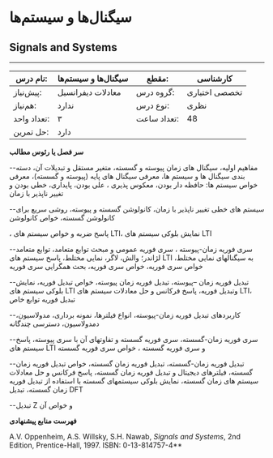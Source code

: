 # سیگنال‌ها و سیستم‌ها
## Signals and Systems
_______________________________________________________________________________
| نام درس:    | سیگنال‌ها و سیستم‌ها | مقطع:       | کارشناسی      |
| ----------- | -------------------- | ----------- | ------------- |
| پیش‌نیاز:   | معادلات دیفرانسيل    | گروه درس:   | تخصصی اختیاری |
| هم‌نیاز:    | ندارد                | نوع درس:    | نظری          |
| تعداد واحد: | ۳                    | تعداد ساعت: | 48            |
| حل تمرین:   |  دارد                |             |               |

**سر فصل یا رئوس مطالب**

--مفاهیم اولیه، سيگنال های زمان پيوسته و گسسته، متغير مستقل و تبدیلات آن، دسته بندی سيگنال ها و سيستم ها، معرفی سيگنال های پایه (پيوسته و گسسته)، معرفی خواص سيستم ها: حافظه دار بودن، معکوس پذیری ، علی بودن، پایداری، خطی بودن و تغيير ناپذیر با زمان 

--سیستم های خطی تغییر ناپذیر با زمان، کانولوشن گسسته و پيوسته، روشی سریع برای کانولوشن گسسته، خواص کانولوشن  

، پاسخ ضربه و خواص سيستم های LTI، نمایش بلوکی سيستم های LTI 

--سری فوریه زمان-پیوسته ، سری فوریه عمومی و مبحث توابع متعامد، توابع متعامد لژاندر؛ والش، لاگر، نمایی مختلط، پاسخ سيستم های LTI به سيگنالهای نمایی مختلط، خواص سری فوریه، خواص سری فوریه، بحث همگرایی سری فوریه 

--تبدیل فوریه زمان –پیوسته، تبدیل فوریه زمان پيوسته، خواص تبدیل فوریه، نمایش بلوکی سيستم های LTI وتبدیل فوریه، پاسخ فرکانس و حل معادلات سيستم های LTI، تبدیل فوریه توابع خاص 

--کاربردهای تبدیل فوریه زمان-پیوسته، انواع فيلترها، نمونه برداری، مدولاسيون، دمدولاسيون، دسترسی چندگانه 

--سری فوریه زمان-گسسته، سری فوریه گسسته و تفاوتهای آن با سری پيوسته، پاسخ سيستم های LTI و سری فوریه گسسته ، خواص سری فوریه گسسته 

--تبدیل فوریه زمان-گسسته، تبدیل فوریه زمان گسسته، خواص تبدیل فوریه زمان گسسته، فيلترهای دیجيتال و تبدیل فوریه زمان گسسته، پاسخ فرکانس و حل معادلات سيستم های زمان گسسته، نمایش بلوکی سيستمهای گسسته با استفاده از تبدیل فوریه زمان گسسته، تبدیل DFT 

--تبدیل Z و خواص آن

**فهرست منابع پیشنهادی**

A.V. Oppenheim, A.S. Willsky, S.H. Nawab, *Signals and Systems*, 2nd Edition, Prentice-Hall, 1997. ISBN: 0-13-814757-4** 
